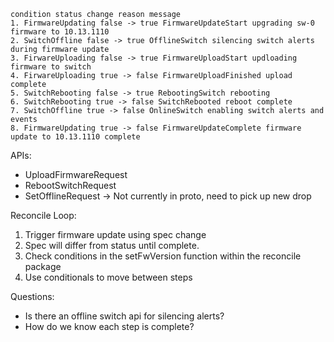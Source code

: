 ```
condition status change reason message 
1. FirmwareUpdating false -> true FirmwareUpdateStart upgrading sw-0 firmware to 10.13.1110 
2. SwitchOffline false -> true OfflineSwitch silencing switch alerts during firmware update 
3. FirwareUploading false -> true FirmwareUploadStart updloading firmware to switch 
4. FirwareUploading true -> false FirmwareUploadFinished upload complete 
5. SwitchRebooting false -> true RebootingSwitch rebooting 
6. SwitchRebooting true -> false SwitchRebooted reboot complete 
7. SwitchOffline true -> false OnlineSwitch enabling switch alerts and events 
8. FirmwareUpdating true -> false FirmwareUpdateComplete firmware update to 10.13.1110 complete
```

APIs:
- UploadFirmwareRequest
- RebootSwitchRequest
- SetOfflineRequest -> Not currently in proto, need to pick up new drop

Reconcile Loop:
1. Trigger firmware update using spec change
2. Spec will differ from status until complete. 
3. Check conditions in the setFwVersion function within the reconcile package
4. Use conditionals to move between steps

Questions:
- Is there an offline switch api for silencing alerts?
- How do we know each step is complete?